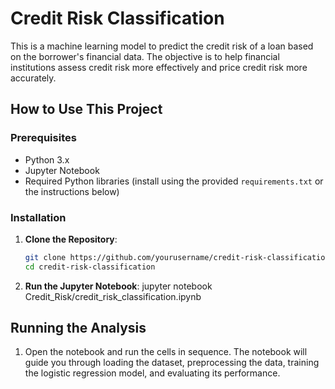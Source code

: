
# Credit Risk Classification

This is a machine learning model to predict the credit risk of a loan based on the borrower's financial data. The objective is to help financial institutions assess credit risk more effectively and price credit risk more accurately.

## How to Use This Project

### Prerequisites

- Python 3.x
- Jupyter Notebook
- Required Python libraries (install using the provided `requirements.txt` or the instructions below)

### Installation

1. **Clone the Repository**:
   ```bash
   git clone https://github.com/yourusername/credit-risk-classification.git
   cd credit-risk-classification

2. **Run the Jupyter Notebook**:
   jupyter notebook Credit_Risk/credit_risk_classification.ipynb

## Running the Analysis
1. Open the notebook and run the cells in sequence. The notebook will guide you through loading the dataset, preprocessing the data, training the logistic regression model, and evaluating its performance.

